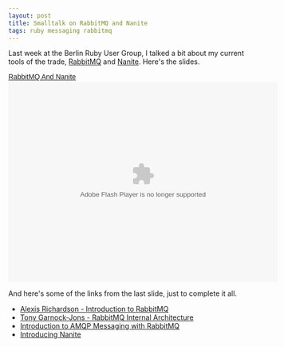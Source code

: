 ```yaml
---
layout: post
title: Smalltalk on RabbitMQ and Nanite
tags: ruby messaging rabbitmq
---
```

Last week at the Berlin Ruby User Group, I talked a bit about my current tools of the trade, [RabbitMQ](http://www.rabbitmq.com) and [Nanite](http://github.com/ezmobius/nanite). Here's the slides.

<div style="width:425px;text-align:left" id="__ss_1679869"><a style="font:14px Helvetica,Arial,Sans-serif;display:block;margin:12px 0 3px 0;text-decoration:underline;" href="http://www.slideshare.net/mattmatt/rabbitmq-and-nanite" title="RabbitMQ And Nanite">RabbitMQ And Nanite</a><object style="margin:0px" width="540" height="400"><param name="movie" value="http://static.slidesharecdn.com/swf/ssplayer2.swf?doc=rabbitmqandnanite-090703144037-phpapp01&stripped_title=rabbitmq-and-nanite" /><param name="allowFullScreen" value="true"/><param name="allowScriptAccess" value="always"/><embed src="http://static.slidesharecdn.com/swf/ssplayer2.swf?doc=rabbitmqandnanite-090703144037-phpapp01&stripped_title=rabbitmq-and-nanite" type="application/x-shockwave-flash" allowscriptaccess="always" allowfullscreen="true" width="540" height="400"></embed></object></div>

And here's some of the links from the last slide, just to complete it all.

* [Alexis Richardson - Introduction to RabbitMQ](http://skillsmatter.com/podcast/erlang/alexis-richardson-introduction-to-rabbitmq)
* [Tony Garnock-Jons - RabbitMQ Internal Architecture](http://skillsmatter.com/podcast/erlang/rabbitmq-internal-architecture-tony-garnock-jones)
* [Introduction to AMQP Messaging with RabbitMQ](http://www.slideshare.net/somic/introduction-to-amqp-messaging-with-rabbitmq)
* [Introducing Nanite](http://brainspl.at/articles/2008/10/11/merbcamp-keynote-and-introducing-nanite)